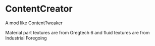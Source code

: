 # ContentCreator
A mod like ContentTweaker

Material part textures are from Gregtech 6 and fluid textures are from Industrial Foregoing
